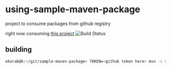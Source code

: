 # using-sample-maven-package

project to consume packages from github registry

right now consuming [this project](https://github.com/ekorab/sample-maven-package)
 ![Build Status](https://github.com/ekorab/using-sample-maven-package/actions/workflows/maven.yml/badge.svg)

## building

```bash
ekorab@k:~/git/sample-maven-package> TOKEN=<github token here> mvn -s settings.xml clean install
```
